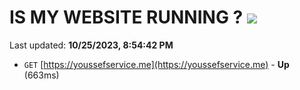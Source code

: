 # IS MY WEBSITE RUNNING ? [![](https://img.shields.io/static/v1?label=Sponsor&message=%E2%9D%A4&logo=GitHub&color=%23fe8e86)](https://github.com/sponsors/<username>)

Last updated: **10/25/2023, 8:54:42 PM**

- `GET` [https://youssefservice.me](https://youssefservice.me) - **Up** (663ms)

